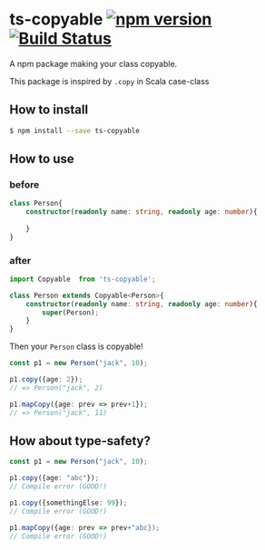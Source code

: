 # ts-copyable [![npm version](https://badge.fury.io/js/ts-copyable.svg)](https://badge.fury.io/js/ts-copyable) [![Build Status](https://travis-ci.org/nwtgck/ts-copyable-npm.svg?branch=master)](https://travis-ci.org/nwtgck/ts-copyable-npm)

A npm package making your class copyable.

This package is inspired by `.copy` in Scala case-class


## How to install

```sh
$ npm install --save ts-copyable
```

## How to use

### before

```ts
class Person{
    constructor(readonly name: string, readonly age: number){
    
    }
}
```


### after

```ts
import Copyable  from 'ts-copyable';

class Person extends Copyable<Person>{
    constructor(readonly name: string, readonly age: number){
        super(Person);
    }
}
```

Then your `Person` class is copyable!


```ts
const p1 = new Person("jack", 10);

p1.copy({age: 2});
// => Person("jack", 2)

p1.mapCopy({age: prev => prev+1});
// => Person("jack", 11) 
```

## How about type-safety?

```ts
const p1 = new Person("jack", 10);

p1.copy({age: "abc"});
// Compile error (GOOD!)

p1.copy({somethingElse: 99});
// Compile error (GOOD!)

p1.mapCopy({age: prev => prev+"abc});
// Compile error (GOOD!)

```